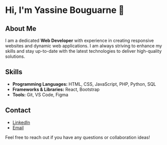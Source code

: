 
# Hi, I'm Yassine Bouguarne 👋

## About Me  
I am a dedicated **Web Developer** with experience in creating responsive websites and dynamic web applications. I am always striving to enhance my skills and stay up-to-date with the latest technologies to deliver high-quality solutions.


## Skills
- **Programming Languages:** HTML, CSS, JavaScript, PHP, Python, SQL  
- **Frameworks & Libraries:** React, Bootstrap  
- **Tools:** Git, VS Code, Figma  


## Contact
- [LinkedIn](https://www.linkedin.com/in/yassine-bouguarne)
- [Email](mailto:yassine.bougarne01@gmail.com)  

Feel free to reach out if you have any questions or collaboration ideas!
